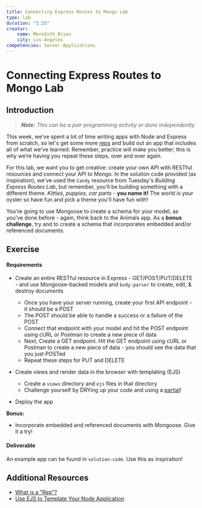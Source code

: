 ```yaml
---
title: Connecting Express Routes to Mongo Lab
type: lab
duration: "1:25"
creator:
    name: Meredith Bryan
    city: Los Angeles
competencies: Server Applications
---
```



# Connecting Express Routes to Mongo Lab

## Introduction

> ***Note:*** _This can be a pair programming activity or done independently._

This week, we’ve spent a lot of time writing apps with Node and Express from scratch, so let's get some more [reps](http://www.livestrong.com/article/153380-definition-of-reps-sets/) and build out an app that includes all of what we've learned. Remember, practice will make you better; this is why we’re having you repeat these steps, over and over again.

For this lab, we want you to get creative: create your own API with RESTful resources and connect your API to Mongo. In the solution code provided (as inspiration), we've used the `Candy` resource from Tuesday's *Building Express Routes Lab*, but remember, you'll be building something with a different theme. *Kitties*, *puppies*, *car parts* - **you name it!** The world is your oyster so have fun and pick a theme you'll have fun with!

You're going to use Mongoose to create a schema for your model, as you've done before - again, think back to the Animals app. As a **bonus challenge**, try and to create a schema that incorporates embedded and/or referenced documents.

## Exercise

#### Requirements

- Create an entire RESTful resource in Express - GET/POST/PUT/DELETE - and use Mongoose-backed models and `body-parser` to create, edit, & destroy documents
  - Once you have your server running, create your first API endpoint - it should be a POST
  - The POST should be able to handle a success or a failure of the POST
  - Connect that endpoint with your model and hit the POST endpoint using cURL or Postman to create a new piece of data
  - Next, Create a GET endpoint. Hit the GET endpoint using cURL or Postman to create a new piece of data - you should see the data that you just POSTed
  - Repeat these steps for PUT and DELETE

- Create views and render data in the browser with templating (EJS)
  - Create a `views` directory and `ejs` files in that directory
  - Challenge yourself by DRYing up your code and using a [partial](https://scotch.io/tutorials/use-ejs-to-template-your-node-application#ejs-partials-footer-ejs,-head-ejs,-header-ejs)!

- Deploy the app 

**Bonus:**

- Incorporate embedded and referenced documents with Mongoose.  Give it a try!

#### Deliverable

An example app can be found in `solution-code`.  Use this as inspiration!

## Additional Resources

- [What is a "Rep"?](http://www.livestrong.com/article/153380-definition-of-reps-sets/)
- [Use EJS to Template Your Node Application](https://scotch.io/tutorials/use-ejs-to-template-your-node-application)



